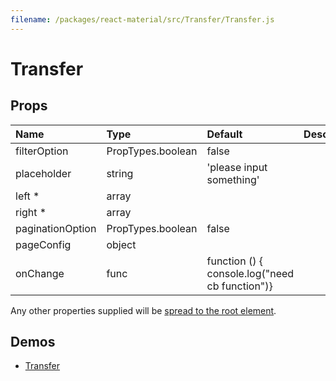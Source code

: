 ```yaml
---
filename: /packages/react-material/src/Transfer/Transfer.js
---
```


<!--- This documentation is automatically generated, do not try to edit it. -->

# Transfer



## Props

| Name | Type | Default | Description |
|:-----|:-----|:--------|:------------|
| <span class="prop-name">filterOption</span> | <span class="prop-type">PropTypes.boolean | <span class="prop-default">false</span> |  |
| <span class="prop-name">placeholder</span> | <span class="prop-type">string | <span class="prop-default">'please input something'</span> |  |
| <span class="prop-name required">left *</span> | <span class="prop-type">array |  |  |
| <span class="prop-name required">right *</span> | <span class="prop-type">array |  |  |
| <span class="prop-name">paginationOption</span> | <span class="prop-type">PropTypes.boolean | <span class="prop-default">false</span> |  |
| <span class="prop-name">pageConfig</span> | <span class="prop-type">object |  |  |
| <span class="prop-name">onChange</span> | <span class="prop-type">func | <span class="prop-default">function () {  console.log("need cb function")}</span> |  |

Any other properties supplied will be [spread to the root element](/guides/api#spread).

## Demos

- [Transfer](/demos/transfer)

